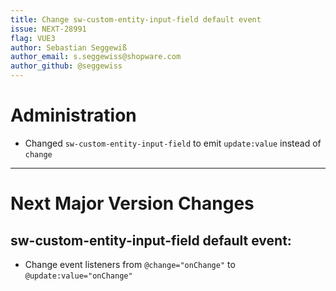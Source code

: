 ```yaml
---
title: Change sw-custom-entity-input-field default event
issue: NEXT-28991
flag: VUE3
author: Sebastian Seggewiß
author_email: s.seggewiss@shopware.com
author_github: @seggewiss
---
```

# Administration
* Changed `sw-custom-entity-input-field` to emit `update:value` instead of `change`
___
# Next Major Version Changes
## sw-custom-entity-input-field default event:
* Change event listeners from `@change="onChange"` to `@update:value="onChange"`
